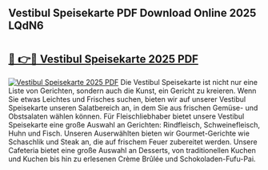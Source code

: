 ## Vestibul Speisekarte PDF Download Online 2025 LQdN6

# <h2><a href="http://gcb9wq.nevu.top/?p=Vestibul+Speisekarte">🔗 👉🔴 Vestibul Speisekarte 2025 PDF</a></h2>

[![Vestibul Speisekarte 2025 PDF](https://i.imgur.com/dBaPXMq.png)](http://gcb9wq.nevu.top/?p=Vestibul+Speisekarte)
Die Vestibul Speisekarte ist nicht nur eine Liste von Gerichten, sondern auch die Kunst, ein Gericht zu kreieren. Wenn Sie etwas Leichtes und Frisches suchen, bieten wir auf unserer Vestibul Speisekarte unseren Salatbereich an, in dem Sie aus frischen Gemüse- und Obstsalaten wählen können. Für Fleischliebhaber bietet unsere Vestibul Speisekarte eine große Auswahl an Gerichten: Rindfleisch, Schweinefleisch, Huhn und Fisch. Unseren Auserwählten bieten wir Gourmet-Gerichte wie Schaschlik und Steak an, die auf frischem Feuer zubereitet werden. Unsere Cafeteria bietet eine große Auswahl an Desserts, von traditionellen Kuchen und Kuchen bis hin zu erlesenen Crème Brûlée und Schokoladen-Fufu-Pai.
